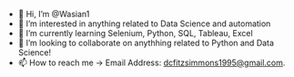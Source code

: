 - 👋 Hi, I’m @Wasian1
- 👀 I’m interested in anything related to Data Science and automation
- 🌱 I’m currently learning Selenium, Python, SQL, Tableau, Excel
- 💞️ I’m looking to collaborate on anythhing related to Python and Data Science!
- 📫 How to reach me -> Email Address: dcfitzsimmons1995@gmail.com.

<!---
Wasian1/Wasian1 is a ✨ special ✨ repository because its `README.md` (this file) appears on your GitHub profile.
You can click the Preview link to take a look at your changes.
--->

